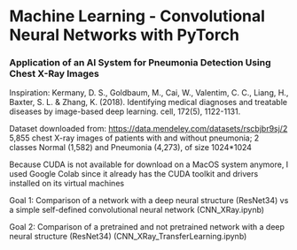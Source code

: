 # Machine Learning - Convolutional Neural Networks with PyTorch

### Application of an AI System for Pneumonia Detection Using Chest X-Ray Images

Inspiration: Kermany, D. S., Goldbaum, M., Cai, W., Valentim, C. C., Liang, H., Baxter, S. L. & Zhang, K. (2018). Identifying medical diagnoses and treatable diseases by image-based deep learning. cell, 172(5), 1122-1131.

Dataset downloaded from: https://data.mendeley.com/datasets/rscbjbr9sj/2
5,855 chest X-ray images of patients with and without pneumonia; 2 classes Normal (1,582) and Pneumonia (4,273), of size 1024*1024

Because CUDA is not available for download on a MacOS system anymore, I used Google Colab since it already has the CUDA toolkit and drivers installed on its virtual machines

Goal 1: Comparison of a network with a deep neural structure (ResNet34) vs a simple self-defined convolutional neural network (CNN_XRay.ipynb)

Goal 2: Comparison of a pretrained and not pretrained network with a deep neural structure (ResNet34) (CNN_XRay_TransferLearning.ipynb)






